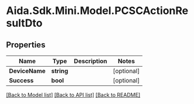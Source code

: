 # Aida.Sdk.Mini.Model.PCSCActionResultDto

## Properties

Name | Type | Description | Notes
------------ | ------------- | ------------- | -------------
**DeviceName** | **string** |  | [optional] 
**Success** | **bool** |  | [optional] 

[[Back to Model list]](../README.md#documentation-for-models) [[Back to API list]](../README.md#documentation-for-api-endpoints) [[Back to README]](../README.md)

